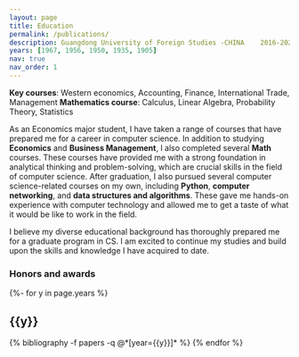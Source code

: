 ```yaml
---
layout: page
title: Education
permalink: /publications/
description: Guangdong University of Foreign Studies -CHINA    2016-2020   Bachelor of Economics | GAP 3.35/4
years: [1967, 1956, 1950, 1935, 1905]
nav: true
nav_order: 1
---
```


<b>Key courses</b>: Western economics, Accounting, Finance, International Trade, Management
<b>Mathematics course</b>: Calculus, Linear Algebra, Probability Theory, Statistics

As an Economics major student, I have taken a range of courses that have prepared me for a career in computer science. In addition to studying <b>Economics</b> and <b>Business Management</b>, I also completed several <b>Math</b> courses. These courses have provided me with a strong foundation in analytical thinking and problem-solving, which are crucial skills in the field of computer science.
After graduation, I also pursued several computer science-related courses on my own, including <b>Python</b>, <b>computer networking</b>, and <b>data structures and algorithms</b>. These gave me hands-on experience with computer technology and allowed me to get a taste of what it would be like to work in the field.

I believe my diverse educational background has thoroughly prepared me for a graduate program in CS. I am excited to continue my studies and build upon the skills and knowledge I have acquired to date.

<h3>Honors and awards</h3>

<!-- _pages/publications.md -->
<div class="publications">

{%- for y in page.years %}
  <h2 class="year">{{y}}</h2>
  {% bibliography -f papers -q @*[year={{y}}]* %}
{% endfor %}

</div>
